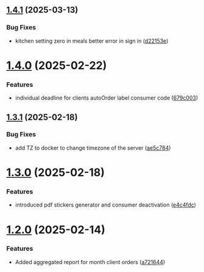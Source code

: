 ## [1.4.1](https://github.com/Jacaplaca/catering/compare/v1.4.0...v1.4.1) (2025-03-13)


### Bug Fixes

* kitchen setting zero in meals better error in sign in ([d22153e](https://github.com/Jacaplaca/catering/commit/d22153e2ddb551aeb7d538a2f54f8ba9c022b9ee))



# [1.4.0](https://github.com/Jacaplaca/catering/compare/v1.3.1...v1.4.0) (2025-02-22)


### Features

* individual deadline for clients autoOrder label consumer code ([679c003](https://github.com/Jacaplaca/catering/commit/679c0036926e7c3a432344026a1d60a515d3d78d))



## [1.3.1](https://github.com/Jacaplaca/catering/compare/v1.3.0...v1.3.1) (2025-02-18)


### Bug Fixes

* add TZ to docker to change timezone of the server ([ae5c784](https://github.com/Jacaplaca/catering/commit/ae5c784ef58137d3e6f95af16ee6e5effa731aa9))



# [1.3.0](https://github.com/Jacaplaca/catering/compare/v1.2.0...v1.3.0) (2025-02-18)


### Features

* introduced pdf stickers generator and consumer deactivation ([e4c4fdc](https://github.com/Jacaplaca/catering/commit/e4c4fdc484d0d18d3b3b681f06dfa1021b5d3609))



# [1.2.0](https://github.com/Jacaplaca/catering/compare/v1.1.5...v1.2.0) (2025-02-14)


### Features

* Added aggregated report for month client orders ([a721644](https://github.com/Jacaplaca/catering/commit/a72164427648c4e10542248362dd4fefe47b296e))



